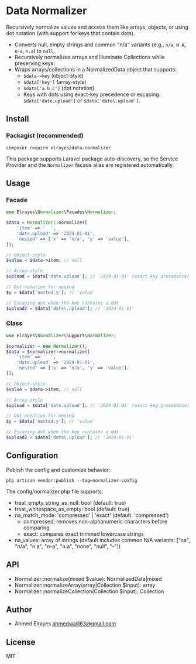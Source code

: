 # Data Normalizer

Recursively normalize values and access them like arrays, objects, or using dot notation (with support for keys that contain dots).

- Converts null, empty strings and common "n/a" variants (e.g., `n/a`, `N A`, `n-a`, `n.a`) to `null`.
- Recursively normalizes arrays and Illuminate Collections while preserving keys.
- Wraps arrays/collections in a NormalizedData object that supports:
  - `$data->key` (object-style)
  - `$data['key']` (array-style)
  - `$data['a.b.c']` (dot notation)
  - Keys with dots using exact-key precedence or escaping: `$data['date.upload']` or `$data['date\.upload']`.

## Install

### Packagist (recommended)

```
composer require elrayes/data-normalizer
```

This package supports Laravel package auto-discovery, so the Service Provider and the `Normalizer` facade alias are registered automatically.

## Usage
### Facade
```php
use Elrayes\Normalizer\Facades\Normalizer;

$data = Normalizer::normalize([
    'item' => '  ',
    'date.upload' => '2024-01-01',
    'nested' => ['x' => 'n/a', 'y' => 'value'],
]);

// Object-style
$value = $data->item; // null

// Array-style
$upload = $data['date.upload']; // '2024-01-01' (exact key precedence)

// Dot-notation for nested
$y = $data['nested.y']; // 'value'

// Escaping dot when the key contains a dot
$upload2 = $data['date\.upload']; // '2024-01-01'
```
### Class
```php
use Elrayes\Normalizer\Support\Normalizer;

$normalizer = new Normalizer();
$data = $normalizer->normalize([
    'item' => '  ',
    'date.upload' => '2024-01-01',
    'nested' => ['x' => 'n/a', 'y' => 'value'],
]);

// Object-style
$value = $data->item; // null

// Array-style
$upload = $data['date.upload']; // '2024-01-01' (exact key precedence)

// Dot-notation for nested
$y = $data['nested.y']; // 'value'

// Escaping dot when the key contains a dot
$upload2 = $data['date\.upload']; // '2024-01-01'
```

## Configuration

Publish the config and customize behavior:

```
php artisan vendor:publish --tag=normalizer-config
```

The config/normalizer.php file supports:

- treat_empty_string_as_null: bool (default: true)
- treat_whitespace_as_empty: bool (default: true)
- na_match_mode: 'compressed' | 'exact' (default: 'compressed')
  - compressed: removes non-alphanumeric characters before comparing
  - exact: compares exact trimmed lowercase strings
- na_values: array of strings (default includes common N/A variants: ["na", "n/a", "n a", "n-a", "n.a", "none", "null", "-"])

## API

- Normalizer::normalize(mixed $value): NormalizedData|mixed
- Normalizer::normalizeArray(array|Collection $input): array
- Normalizer::normalizeCollection(Collection $input): Collection

## Author

- Ahmed Elrayes <ahmedwaill63@gmail.com>

## License

MIT
